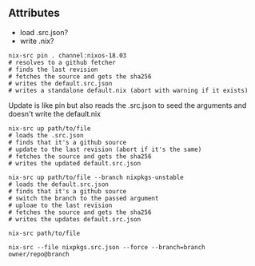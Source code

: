 

## Attributes

* load .src.json?
* write .nix?




```
nix-src pin . channel:nixos-18.03
# resolves to a github fetcher
# finds the last revision
# fetches the source and gets the sha256
# writes the default.src.json
# writes a standalone default.nix (abort with warning if it exists)
```


Update is like pin but also reads the .src.json to seed the arguments and doesn't write the default.nix
```
nix-src up path/to/file
# loads the .src.json
# finds that it's a github source
# update to the last revision (abort if it's the same)
# fetches the source and gets the sha256
# writes the updated default.src.json
```

```
nix-src up path/to/file --branch nixpkgs-unstable
# loads the default.src.json
# finds that it's a github source
# switch the branch to the passed argument
# uploae to the last revision
# fetches the source and gets the sha256
# writes the updates default.src.json
```

```
nix-src path/to/file

nix-src --file nixpkgs.src.json --force --branch=branch owner/repo@branch
```

